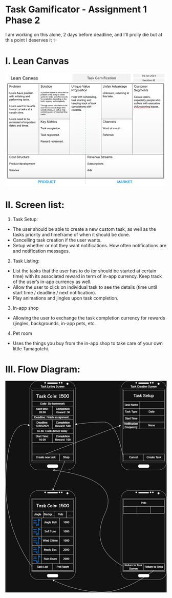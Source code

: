 # Task Gamificator - Assignment 1 Phase 2
I am working on this alone, 2 days before deadline, and I'll prolly die but at this point I deserves it :sparkles:

# I. Lean Canvas
![leancanvas](image/leancanvas.png)

# II. Screen list:
1.	Task Setup:
-	The user should be able to create a new custom task, as well as the tasks priority and timeframe of when it should be done.
-	Cancelling task creation if the user wants.
-	Setup whether or not they want notifications. How often notifications are and notification messages.
2.	Task Listing:
-	List the tasks that the user has to do (or should be started at certain time) with its associated reward in term of in-app currency. Keep track of the user’s in-app currency as well.
-	Allow the user to click on individual task to see the details (time until start time / deadline / next notification).
-	Play animations and jingles upon task completion.
3.	In-app shop
-	Allowing the user to exchange the task completion currency for rewards (jingles, backgrounds, in-app pets, etc.
4.	Pet room
-	Uses the things you buy from the in-app shop to take care of your own little Tamagotchi.

# III. Flow Diagram:
![flowdiagram](image/flowdiagram.png)